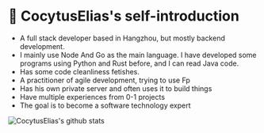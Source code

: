 # 👋 CocytusElias's self-introduction 

+ A full stack developer based in Hangzhou, but mostly backend development.
+ I mainly use Node And Go as the main language. I have developed some programs using Python and Rust before, and I can read Java code.
+ Has some code cleanliness fetishes.
+ A practitioner of agile development, trying to use Fp
+ Has his own private server and often uses it to build things
+ Have multiple experiences from 0-1 projects
+ The goal is to become a software technology expert

![CocytusElias's github stats](https://github-readme-stats.vercel.app/api?username=CocytusElias&hide_title=true&show_icons=true&theme=radical)
